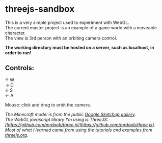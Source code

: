 threejs-sandbox
===============

This is a very simple project used to experiment with WebGL.  
The current master project is an example of a game world with a moveable character.  
The view is 3rd person with an orbiting camera control.

**The working directory must be hosted on a server, such as localhost, in order to run!**  

Controls:
---------

↑ W   
→  D  
↓ S  
← A  
		

Mouse: click and drag to orbit the camera.


*The Minecraft model is from the public [Google Sketchup gallery](http://sketchup.google.com/3dwarehouse/).  
The WebGL javascript library I'm using is ThreeJS: [https://github.com/mrdoob/three.js](https://github.com/mrdoob/three.js).  
Most of what I learned came from using the tutorials and examples from [threejs.org](http://threejs.org).*